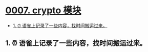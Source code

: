 # [0007. crypto 模块](https://github.com/Tdahuyou/TNotes.nodejs/tree/main/notes/0007.%20crypto%20%E6%A8%A1%E5%9D%97)


<!-- region:toc -->
- [1. ⏰ 语雀上记录了一些内容，找时间搬运过来。](#1--语雀上记录了一些内容找时间搬运过来)
<!-- endregion:toc -->

## 1. ⏰ 语雀上记录了一些内容，找时间搬运过来。
